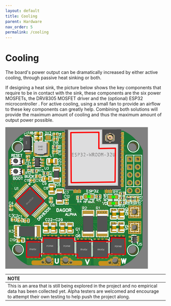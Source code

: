 ```yaml
---
layout: default
title: Cooling
parent: Hardware
nav_order: 5
permalink: /cooling
---
```


# Cooling

The board's power output can be dramatically increased by either active cooling, through passive heat sinking or both.

If designing a heat sink, the picture below shows the key components that require to be in contact with the sink, these components are the six power MOSFETs, the DRV8305 MOSFET driver and the (optional) ESP32 microcontroller . For active cooling, using a small fan to provide an airflow to these key components can greatly help. Combining both solutions will provide the maximum amount of cooling and thus the maximum amount of output power possible.

![heat_sink_components](Images/heat_sink_components.PNG)

|         NOTE          |
|:---------------------------|
| This is an area that is still being explored in the project and no empirical data has been collected yet. Alpha testers are welcomed and encourage to attempt their own testing to help push the project along.  |
